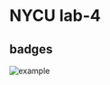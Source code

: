 # NYCU lab-4

## badges
![example](https://github.com/gggaaammm/st_nycu_lab4_309551108/actions/workflows/actions.yml/badge.svg)

